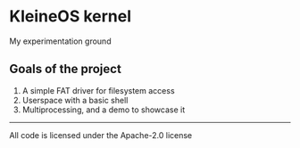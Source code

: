 # KleineOS kernel

My experimentation ground

## Goals of the project

1. A simple FAT driver for filesystem access
2. Userspace with a basic shell
3. Multiprocessing, and a demo to showcase it

---

All code is licensed under the Apache-2.0 license

